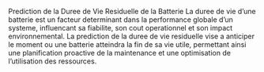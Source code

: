 Prediction de la Duree de Vie Residuelle de la Batterie
La duree de vie d’une batterie est un facteur determinant dans la performance globale d’un systeme, influencant sa fiabilite,
son cout operationnel et son impact environnemental. La prediction de la duree de vie residuelle vise a anticiper le moment ou
une batterie atteindra la fin de sa vie utile, permettant ainsi une planification proactive de la maintenance et une optimisation de
l’utilisation des ressources.
